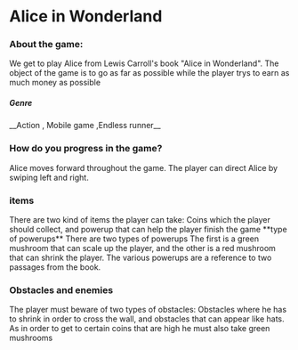 
<h1>Alice in Wonderland </h1>
<h3>
About the game: 
</h3>
We get to play Alice from Lewis Carroll's book "Alice in Wonderland".
The object of the game is to go as far as possible
while the player trys to earn as much money as possible

<h5> Genre</h5>
__Action , Mobile game ,Endless runner__

<h3>
How do you progress in the game?
</h3>	 
Alice moves forward throughout the game.
The player can direct Alice by swiping  left and right.
<h3> items</h3>
There are two kind of items the player can take:
Coins which the player should collect, 
and powerup that can help the player finish the game
**type of powerups**
There are two types of powerups
The first is a green mushroom that can scale up  the player,
and the other is a red mushroom that can shrink the player.
The various powerups are a reference to two passages from the book.


<h3>Obstacles and enemies</h3>
The player must beware of two types of obstacles:
Obstacles where he has to shrink in order to cross the wall, and obstacles that can appear like hats.
As in order to get to certain coins that are high he must also take green mushrooms




